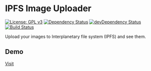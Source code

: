 # IPFS Image Uploader

[![License: GPL v3](https://img.shields.io/badge/License-GPL%20v3-blue.svg)](https://www.gnu.org/licenses/gpl-3.0)
[![Dependency Status](https://david-dm.org/powerpiper/ipfs-uploader.svg)](https://david-dm.org/powerpiper/ipfs-uploader)
[![devDependency Status](https://david-dm.org/powerpiper/ipfs-uploader/dev-status.svg)](https://david-dm.org/powerpiper/ipfs-uploader/?type=dev)
[![Build Status](https://travis-ci.org/powerpiper/ipfs-uploader.svg?branch=master)](https://travis-ci.org/powerpiper/ipfs-uploader)

Upload your images to Interplanetary file system (IPFS) and see them.

## Demo

[Visit](https://ipfs.identiform.com/see)
